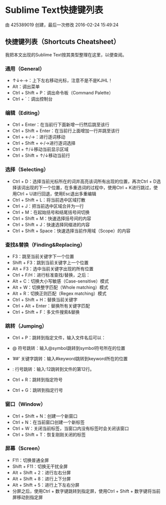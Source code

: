 # Sublime Text快捷键列表

由 425389019 创建，最后一次修改 2016-02-24 15:49:24

## 快捷键列表（Shortcuts Cheatsheet）

我把本文出现的Sublime Text按其类型整理在这里，以便查阅。

### 通用（General）

- ↑↓←→：上下左右移动光标，注意不是不是KJHL！
- Alt：调出菜单
- Ctrl + Shift + P：调出命令板（Command Palette）
- Ctrl + `：调出控制台

### 编辑（Editing）

- Ctrl + Enter：在当前行下面新增一行然后跳至该行
- Ctrl + Shift + Enter：在当前行上面增加一行并跳至该行
- Ctrl + ←/→：进行逐词移动
- Ctrl + Shift + ←/→进行逐词选择
- Ctrl + ↑/↓移动当前显示区域
- Ctrl + Shift + ↑/↓移动当前行

### 选择（Selecting）

- Ctrl + D：选择当前光标所在的词并高亮该词所有出现的位置，再次Ctrl + D选择该词出现的下一个位置，在多重选词的过程中，使用Ctrl + K进行跳过，使用Ctrl + U进行回退，使用Esc退出多重编辑
- Ctrl + Shift + L：将当前选中区域打散
- Ctrl + J：把当前选中区域合并为一行
- Ctrl + M：在起始括号和结尾括号间切换
- Ctrl + Shift + M：快速选择括号间的内容
- Ctrl + Shift + J：快速选择同缩进的内容
- Ctrl + Shift + Space：快速选择当前作用域（Scope）的内容

### 查找&替换（Finding&Replacing）

- F3：跳至当前关键字下一个位置
- Shift + F3：跳到当前关键字上一个位置
- Alt + F3：选中当前关键字出现的所有位置
- Ctrl + F/H：进行标准查找/替换，之后：
- Alt + C：切换大小写敏感（Case-sensitive）模式
- Alt + W：切换整字匹配（Whole matching）模式
- Alt + R：切换正则匹配（Regex matching）模式
- Ctrl + Shift + H：替换当前关键字
- Ctrl + Alt + Enter：替换所有关键字匹配
- Ctrl + Shift + F：多文件搜索&替换

### 跳转（Jumping）

- Ctrl + P：跳转到指定文件，输入文件名后可以：

- @ 符号跳转：输入@symbol跳转到symbol符号所在的位置

- ’##‘ 关键字跳转：输入#keyword跳转到keyword所在的位置

- : 行号跳转：输入:12跳转到文件的第12行。

- Ctrl + R：跳转到指定符号

- Ctrl + G：跳转到指定行号

### 窗口（Window）

- Ctrl + Shift + N：创建一个新窗口
- Ctrl + N：在当前窗口创建一个新标签
- Ctrl + W：关闭当前标签，当窗口内没有标签时会关闭该窗口
- Ctrl + Shift + T：恢复刚刚关闭的标签

### 屏幕（Screen）

- F11：切换普通全屏
- Shift + F11：切换无干扰全屏
- Alt + Shift + 2：进行左右分屏
- Alt + Shift + 8：进行上下分屏
- Alt + Shift + 5：进行上下左右分屏
- 分屏之后，使用Ctrl + 数字键跳转到指定屏，使用Ctrl + Shift + 数字键将当前屏移动到指定屏